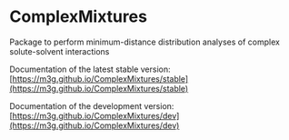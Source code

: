 # ComplexMixtures

Package to perform minimum-distance distribution analyses of complex solute-solvent interactions

Documentation of the latest stable version: [https://m3g.github.io/ComplexMixtures/stable](https://m3g.github.io/ComplexMixtures/stable)

Documentation of the development version: [https://m3g.github.io/ComplexMixtures/dev](https://m3g.github.io/ComplexMixtures/dev)
